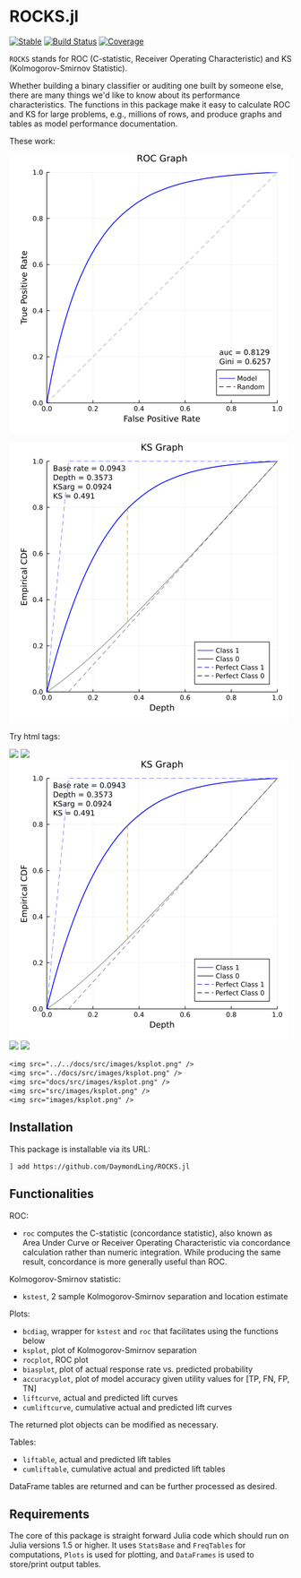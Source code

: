# ROCKS.jl

[![Stable](https://img.shields.io/badge/docs-stable-blue.svg)](https://DaymondLing.github.io/ROCKS.jl/dev)
[![Build Status](https://github.com/DaymondLing/ROCKS.jl/workflows/CI/badge.svg)](https://github.com/DaymondLing/ROCKS.jl/actions)
[![Coverage](https://codecov.io/gh/DaymondLing/ROCKS.jl/branch/master/graph/badge.svg)](https://codecov.io/gh/DaymondLing/ROCKS.jl)

`ROCKS` stands for ROC (C-statistic, Receiver Operating Characteristic)
and KS (Kolmogorov-Smirnov Statistic).

Whether building a binary classifier or auditing one built by someone else,
there are many things we'd like to know about its performance characteristics.
The functions in this package make it easy to calculate
ROC and KS for large problems, e.g., millions of rows,
and produce graphs and tables as model performance documentation.

These work:

![ROCPlot](docs/src/images/rocplot.png)

![KSPlot](docs/src/images/ksplot.png)

Try html tags:

<img src="../../docs/src/images/ksplot.png" />
<img src="../docs/src/images/ksplot.png" />
<img src="docs/src/images/ksplot.png" />
<img src="src/images/ksplot.png" />
<img src="images/ksplot.png" />

```@raw html
<img src="../../docs/src/images/ksplot.png" />
<img src="../docs/src/images/ksplot.png" />
<img src="docs/src/images/ksplot.png" />
<img src="src/images/ksplot.png" />
<img src="images/ksplot.png" />
```


## Installation

This package is installable via its URL:

```
] add https://github.com/DaymondLing/ROCKS.jl
```

## Functionalities

ROC:
- `roc` computes the C-statistic (concordance statistic), also known as
Area Under Curve or Receiver Operating Characteristic
via concordance calculation rather than numeric integration.
While producing the same result, concordance is more generally useful than ROC.

Kolmogorov-Smirnov statistic:
- `kstest`, 2 sample Kolmogorov-Smirnov separation and location estimate

Plots:
- `bcdiag`, wrapper for `kstest` and `roc` that facilitates using the functions below
- `ksplot`, plot of Kolmogorov-Smirnov separation
- `rocplot`, ROC plot
- `biasplot`, plot of actual response rate vs. predicted probability
- `accuracyplot`, plot of model accuracy given utility values for [TP, FN, FP, TN]
- `liftcurve`, actual and predicted lift curves
- `cumliftcurve`, cumulative actual and predicted lift curves

The returned plot objects can be modified as necessary.

Tables:
- `liftable`, actual and predicted lift tables
- `cumliftable`, cumulative actual and predicted lift tables

DataFrame tables are returned and can be further processed as desired.

## Requirements

The core of this package is straight forward Julia code which should run
on Julia versions 1.5 or higher. 
It uses `StatsBase` and `FreqTables` for computations,
`Plots` is used for plotting,
and `DataFrames` is used to store/print output tables.
